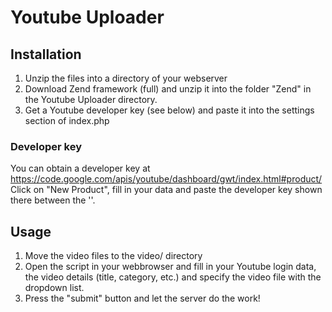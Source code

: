 Youtube Uploader
================

## Installation ##

1. Unzip the files into a directory of your webserver
2. Download Zend framework (full) and unzip it into the folder "Zend" in the Youtube Uploader directory.
3. Get a Youtube developer key (see below) and paste it into the settings section of index.php

### Developer key ###
You can obtain a developer key at https://code.google.com/apis/youtube/dashboard/gwt/index.html#product/
Click on "New Product", fill in your data and paste the developer key shown there between the ''.

## Usage ##

1. Move the video files to the video/ directory
2. Open the script in your webbrowser and fill in your Youtube login data, the video details (title, category, etc.) and specify the video file with the dropdown list.
3. Press the "submit" button and let the server do the work!

